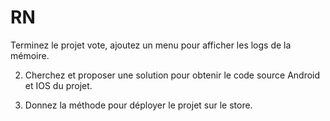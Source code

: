 # RN

Terminez le projet vote, ajoutez un menu pour afficher les logs de la mémoire.

2. Cherchez et proposer une solution pour obtenir le code source Android et IOS du projet.

3. Donnez la méthode pour déployer le projet sur le store.